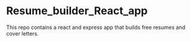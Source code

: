 # Resume_builder_React_app
This repo contains a react and express app that builds free resumes and cover letters.
